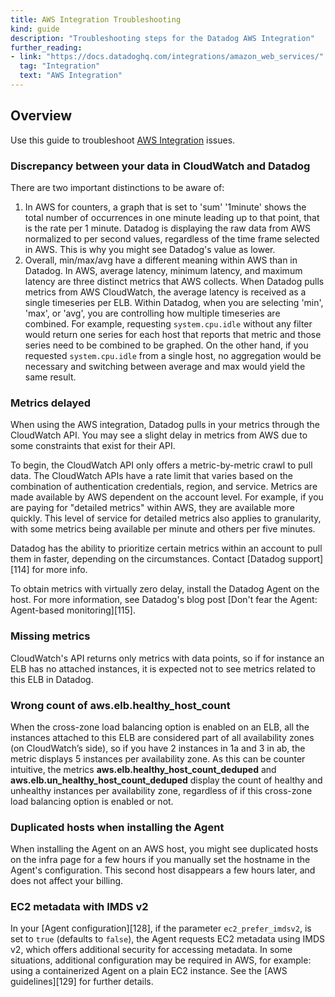 ```yaml
---
title: AWS Integration Troubleshooting
kind: guide
description: "Troubleshooting steps for the Datadog AWS Integration"
further_reading:
- link: "https://docs.datadoghq.com/integrations/amazon_web_services/"
  tag: "Integration"
  text: "AWS Integration"
---
```


## Overview

Use this guide to troubleshoot [AWS Integration][1] issues.

### Discrepancy between your data in CloudWatch and Datadog

There are two important distinctions to be aware of:

1. In AWS for counters, a graph that is set to 'sum' '1minute' shows the total number of occurrences in one minute leading up to that point, that is the rate per 1 minute. Datadog is displaying the raw data from AWS normalized to per second values, regardless of the time frame selected in AWS. This is why you might see Datadog's value as lower.
2. Overall, min/max/avg have a different meaning within AWS than in Datadog. In AWS, average latency, minimum latency, and maximum latency are three distinct metrics that AWS collects. When Datadog pulls metrics from AWS CloudWatch, the average latency is received as a single timeseries per ELB. Within Datadog, when you are selecting 'min', 'max', or 'avg', you are controlling how multiple timeseries are combined. For example, requesting `system.cpu.idle` without any filter would return one series for each host that reports that metric and those series need to be combined to be graphed. On the other hand, if you requested `system.cpu.idle` from a single host, no aggregation would be necessary and switching between average and max would yield the same result.

### Metrics delayed

When using the AWS integration, Datadog pulls in your metrics through the CloudWatch API. You may see a slight delay in metrics from AWS due to some constraints that exist for their API.

To begin, the CloudWatch API only offers a metric-by-metric crawl to pull data. The CloudWatch APIs have a rate limit that varies based on the combination of authentication credentials, region, and service. Metrics are made available by AWS dependent on the account level. For example, if you are paying for "detailed metrics" within AWS, they are available more quickly. This level of service for detailed metrics also applies to granularity, with some metrics being available per minute and others per five minutes.

Datadog has the ability to prioritize certain metrics within an account to pull them in faster, depending on the circumstances. Contact [Datadog support][114] for more info.

To obtain metrics with virtually zero delay, install the Datadog Agent on the host. For more information, see Datadog's blog post [Don't fear the Agent: Agent-based monitoring][115].

### Missing metrics

CloudWatch's API returns only metrics with data points, so if for instance an ELB has no attached instances, it is expected not to see metrics related to this ELB in Datadog.

### Wrong count of aws.elb.healthy_host_count

When the cross-zone load balancing option is enabled on an ELB, all the instances attached to this ELB are considered part of all availability zones (on CloudWatch’s side), so if you have 2 instances in 1a and 3 in ab, the metric displays 5 instances per availability zone.
As this can be counter intuitive, the metrics **aws.elb.healthy_host_count_deduped** and **aws.elb.un_healthy_host_count_deduped** display the count of healthy and unhealthy instances per availability zone, regardless of if this cross-zone load balancing option is enabled or not.

### Duplicated hosts when installing the Agent

When installing the Agent on an AWS host, you might see duplicated hosts on the infra page for a few hours if you manually set the hostname in the Agent's configuration. This second host disappears a few hours later, and does not affect your billing.

### EC2 metadata with IMDS v2

In your [Agent configuration][128], if the parameter `ec2_prefer_imdsv2`, is set to `true` (defaults to `false`), the Agent requests EC2 metadata using IMDS v2, which offers additional security for accessing metadata. In some situations, additional configuration may be required in AWS, for example: using a containerized Agent on a plain EC2 instance. See the [AWS guidelines][129] for further details.

[1]: /integrations/amazon_web_services/
